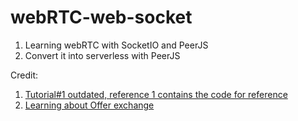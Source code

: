 # webRTC-web-socket
1. Learning webRTC with SocketIO and PeerJS
2. Convert it into serverless with PeerJS

Credit:
1. [Tutorial#1 outdated, reference 1 contains the code for reference](https://www.youtube.com/watch?v=DvlyzDZDEq4)
2. [Learning about Offer exchange](https://www.youtube.com/watch?v=8I2axE6j204)